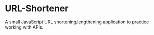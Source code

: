 # URL-Shortener
A small JavaScript URL shortening/lengthening application to practice working with APIs.

